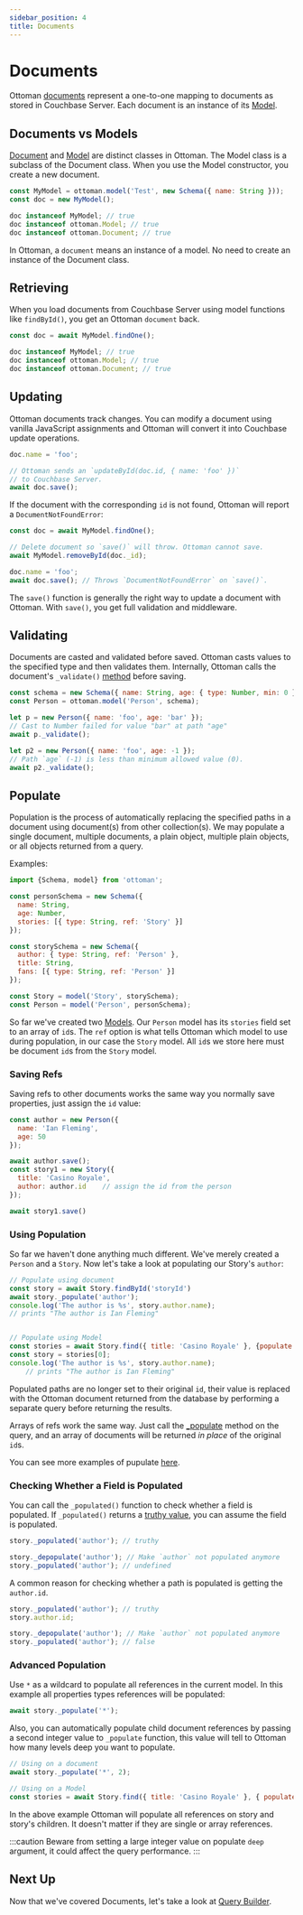 ```yaml
---
sidebar_position: 4
title: Documents
---
```


# Documents

Ottoman [documents](/docs/api/classes/document.html) represent a one-to-one mapping to documents as stored in Couchbase Server. Each document is an instance of its [Model](/docs/basic/model.html).

## Documents vs Models

[Document](/docs/api/classes/document.html) and [Model](/docs/api/classes/model.html) are distinct classes in Ottoman. The Model class is a subclass of the Document class. When you use the Model constructor, you create a new document.

```javascript
const MyModel = ottoman.model('Test', new Schema({ name: String }));
const doc = new MyModel();

doc instanceof MyModel; // true
doc instanceof ottoman.Model; // true
doc instanceof ottoman.Document; // true
```

In Ottoman, a `document` means an instance of a model. No need to create an instance of the Document class.

## Retrieving

When you load documents from Couchbase Server using model functions like `findById()`, you get an Ottoman `document` back.

```javascript
const doc = await MyModel.findOne();

doc instanceof MyModel; // true
doc instanceof ottoman.Model; // true
doc instanceof ottoman.Document; // true
```

## Updating

Ottoman documents track changes. You can modify a document using vanilla JavaScript assignments and Ottoman will convert it into Couchbase update operations.

```javascript
doc.name = 'foo';

// Ottoman sends an `updateById(doc.id, { name: 'foo' })`
// to Couchbase Server.
await doc.save();
```

If the document with the corresponding `id` is not found, Ottoman will report a `DocumentNotFoundError`:

```javascript
const doc = await MyModel.findOne();

// Delete document so `save()` will throw. Ottoman cannot save.
await MyModel.removeById(doc._id);

doc.name = 'foo';
await doc.save(); // Throws `DocumentNotFoundError` on `save()`.
```

The `save()` function is generally the right way to update a document with Ottoman. With `save()`, you get full validation and middleware.

## Validating

Documents are casted and validated before saved. Ottoman casts values to the specified type and then validates them. Internally, Ottoman calls the document's `_validate()` [method](/docs/api/classes/model.html#validate) before saving.

```javascript
const schema = new Schema({ name: String, age: { type: Number, min: 0 } });
const Person = ottoman.model('Person', schema);

let p = new Person({ name: 'foo', age: 'bar' });
// Cast to Number failed for value "bar" at path "age"
await p._validate();

let p2 = new Person({ name: 'foo', age: -1 });
// Path `age` (-1) is less than minimum allowed value (0).
await p2._validate();
```

## Populate

Population is the process of automatically replacing the specified paths in a document using document(s) from other collection(s). We may populate a single document, multiple documents, a plain object, multiple plain objects, or all objects returned from a query.

Examples:

```javascript
import {Schema, model} from 'ottoman';

const personSchema = new Schema({
  name: String,
  age: Number,
  stories: [{ type: String, ref: 'Story' }]
});

const storySchema = new Schema({
  author: { type: String, ref: 'Person' },
  title: String,
  fans: [{ type: String, ref: 'Person' }]
});

const Story = model('Story', storySchema);
const Person = model('Person', personSchema);
```

So far we've created two [Models](/docs/basic/model.html). Our `Person` model has its `stories` field set to an array of `id`s.
The `ref` option is what tells Ottoman which model to use during population, in our case the `Story` model. All `id`s we store here must be document `id`s from the `Story` model.

### Saving Refs

Saving refs to other documents works the same way you normally save properties, just assign the `id` value:

```javascript
const author = new Person({
  name: 'Ian Fleming',
  age: 50
});

await author.save();
const story1 = new Story({
  title: 'Casino Royale',
  author: author.id    // assign the id from the person
});

await story1.save()
```

### Using Population

So far we haven't done anything much different. We've merely created a `Person` and a `Story`.
Now let's take a look at populating our Story's `author`:

```javascript
// Populate using document
const story = await Story.findById('storyId')
await story._populate('author');
console.log('The author is %s', story.author.name);
// prints "The author is Ian Fleming"


// Populate using Model
const stories = await Story.find({ title: 'Casino Royale' }, {populate: 'author'})
const story = stories[0];
console.log('The author is %s', story.author.name);
    // prints "The author is Ian Fleming"
```

Populated paths are no longer set to their original `id`, their value is replaced with the Ottoman document returned from the database by performing a separate query before returning the results.

Arrays of refs work the same way. Just call the [_populate](/docs/api/classes/document.html#populate) method on the query, and an array of documents will be returned _in place_ of the original `id`s.

You can see more examples of pupulate [here](/docs/api/classes/document.html#populate).

### Checking Whether a Field is Populated

You can call the `_populated()` function to check whether a field is populated. If `_populated()` returns a [truthy value](https://masteringjs.io/tutorials/fundamentals/truthy), you can assume the field is populated.

```javascript
story._populated('author'); // truthy

story._depopulate('author'); // Make `author` not populated anymore
story._populated('author'); // undefined
```

A common reason for checking whether a path is populated is getting the `author.id`.

```javascript
story._populated('author'); // truthy
story.author.id; 

story._depopulate('author'); // Make `author` not populated anymore
story._populated('author'); // false
```

### Advanced Population

Use `*` as a wildcard to populate all references in the current model. In this example all properties types references will be populated:

```javascript
await story._populate('*');
```

Also, you can automatically populate child document references by passing a second integer value to `_populate` function,
this value will tell to Ottoman how many levels deep you want to populate.

```javascript
// Using on a document
await story._populate('*', 2);

// Using on a Model
const stories = await Story.find({ title: 'Casino Royale' }, { populate: 'author', populateMaxDeep: 2 })
```

In the above example Ottoman will populate all references on story and story's children.
It doesn't matter if they are single or array references.

:::caution
Beware from setting a large integer value on populate `deep` argument, it could affect the query performance.
:::

## Next Up

Now that we've covered Documents, let's take a look at [Query Builder](/docs/basic/query-builder).
